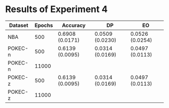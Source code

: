 # Results of Experiment 4


| Dataset | Epochs | Accuracy        | DP              | EO              |
|---------|--------|-----------------|-----------------|-----------------|
| NBA     | 500    | 0.6908 (0.0171) | 0.0509 (0.0230) | 0.0526 (0.0254) |
| POKEC-n | 500    | 0.6139 (0.0095) | 0.0314 (0.0169) | 0.0497 (0.0113) |
| POKEC-n | 11000  |                 |                 |                 |
| POKEC-z | 500    | 0.6139 (0.0095) | 0.0314 (0.0169) | 0.0497 (0.0113) |
| POKEC-z | 11000  |                 |                 |                 |
